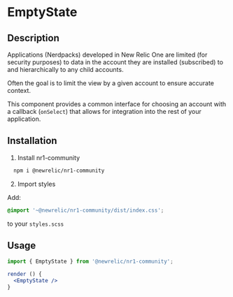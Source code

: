 # EmptyState

## Description

Applications (Nerdpacks) developed in New Relic One are limited (for security purposes) to data in the account they are installed (subscribed) to and hierarchically to any child accounts.

Often the goal is to limit the view by a given account to ensure accurate context.

This component provides a common interface for choosing an account with a callback (`onSelect`) that allows for integration into the rest of your application.

## Installation

1. Install nr1-community

  ```bash
    npm i @newrelic/nr1-community
  ```

2. Import styles

  Add:

  ```scss
  @import '~@newrelic/nr1-community/dist/index.css';
  ```

  to your `styles.scss`

## Usage

```jsx
import { EmptyState } from '@newrelic/nr1-community';

render () {
  <EmptyState />
}
```
